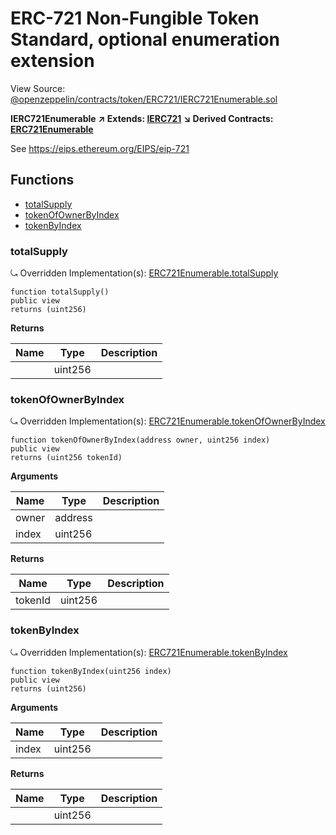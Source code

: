# ERC-721 Non-Fungible Token Standard, optional enumeration extension

View Source: [@openzeppelin/contracts/token/ERC721/IERC721Enumerable.sol](https://github.com/Dapp-Wizards/Avastars-Contracts/blob/master/@openzeppelin/contracts/token/ERC721/IERC721Enumerable.sol)

**IERC721Enumerable** **↗ Extends: [IERC721](contracts/IERC721.md)**
**↘ Derived Contracts: [ERC721Enumerable](contracts/ERC721Enumerable.md)**

See https://eips.ethereum.org/EIPS/eip-721

## **Functions**

- [totalSupply](#totalsupply)
- [tokenOfOwnerByIndex](#tokenofownerbyindex)
- [tokenByIndex](#tokenbyindex)

### totalSupply

⤿ Overridden Implementation(s): [ERC721Enumerable.totalSupply](contracts/ERC721Enumerable.md#totalsupply)

```solidity
function totalSupply()
public view
returns (uint256)
```

**Returns**

| Name        | Type           | Description  |
| ------------- |------------- | -----|
|  | uint256 |  | 

### tokenOfOwnerByIndex

⤿ Overridden Implementation(s): [ERC721Enumerable.tokenOfOwnerByIndex](contracts/ERC721Enumerable.md#tokenofownerbyindex)

```solidity
function tokenOfOwnerByIndex(address owner, uint256 index)
public view
returns (uint256 tokenId)
```

**Arguments**

| Name        | Type           | Description  |
| ------------- |------------- | -----|
| owner | address |  | 
| index | uint256 |  | 

**Returns**

| Name        | Type           | Description  |
| ------------- |------------- | -----|
| tokenId | uint256 |  | 

### tokenByIndex

⤿ Overridden Implementation(s): [ERC721Enumerable.tokenByIndex](contracts/ERC721Enumerable.md#tokenbyindex)

```solidity
function tokenByIndex(uint256 index)
public view
returns (uint256)
```

**Arguments**

| Name        | Type           | Description  |
| ------------- |------------- | -----|
| index | uint256 |  | 

**Returns**

| Name        | Type           | Description  |
| ------------- |------------- | -----|
|  | uint256 |  | 

